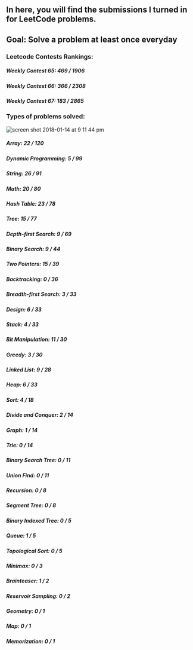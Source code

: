 ## In here, you will find the submissions I turned in for LeetCode problems.
## Goal: Solve a problem at least once everyday

### Leetcode Contests Rankings:
##### Weekly Contest 65: 469 / 1906
##### Weekly Contest 66: 366 / 2308
##### Weekly Contest 67: 183 / 2865

### Types of problems solved:
![screen shot 2018-01-14 at 9 11 44 pm](https://user-images.githubusercontent.com/22423977/34928040-ad4bb130-f96f-11e7-8eec-1a0737f33ccd.png)<br/>
##### Array: 22 / 120
##### Dynamic Programming: 5 / 99
##### String: 26 / 91
##### Math: 20 / 80
##### Hash Table: 23 / 78
##### Tree: 15 / 77
##### Depth-first Search: 9 / 69
##### Binary Search: 9 / 44
##### Two Pointers: 15 / 39
##### Backtracking: 0 / 36
##### Breadth-first Search: 3 / 33
##### Design: 6 / 33
##### Stack: 4 / 33
##### Bit Manipulation: 11 / 30
##### Greedy: 3 / 30
##### Linked List: 9 / 28
##### Heap: 6 / 33
##### Sort: 4 / 18
##### Divide and Conquer: 2 / 14
##### Graph: 1 / 14
##### Trie: 0 / 14
##### Binary Search Tree: 0 / 11
##### Union Find: 0 / 11
##### Recursion: 0 / 8
##### Segment Tree: 0 / 8
##### Binary Indexed Tree: 0 / 5
##### Queue: 1 / 5
##### Topological Sort: 0 / 5
##### Minimax: 0 / 3
##### Brainteaser: 1 / 2
##### Reservoir Sampling: 0 / 2
##### Geometry: 0 / 1
##### Map: 0 / 1
##### Memorization: 0 / 1
